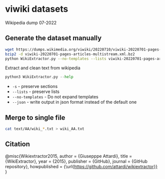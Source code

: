 # viwiki datasets

Wikipedia dump 07-2022

## Generate the dataset manually

```bash
wget https://dumps.wikimedia.org/viwiki/20220710/viwiki-20220701-pages-articles-multistream.xml.bz2
bzip2 -d viwiki-20220701-pages-articles-multistream.xml.bz2
python WikiExtractor.py --no-templates --lists viwiki-20220701-pages-articles-multistream.xml
```

Extract and clean text from wikipedia
```python
python3 WikiExtractor.py --help
```

* `-s` - preserve sections
* `--lists` - preserve lists
* `--no-templates` - Do not expand templates
* `--json` - write output in json format instead of the default one

## Merge to single file
```bash
cat text/AA/wiki_*.txt > wiki_AA.txt
```

## Citation

@misc{Wikiextractor2015,
  author = {Giusepppe Attardi},
  title = {WikiExtractor},
  year = {2015},
  publisher = {GitHub},
  journal = {GitHub repository},
  howpublished = {\url{https://github.com/attardi/wikiextractor}}
}